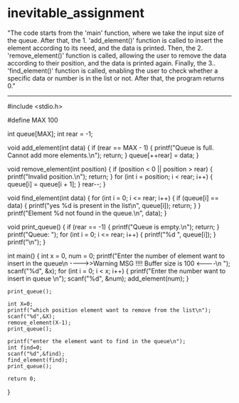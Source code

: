 # inevitable_assignment

"The code starts from the 'main' function, where we take the input size of the queue. After that, the 1.
'add_element()' function is called to insert the element according to its need, and the data is printed. Then, the 2.
'remove_element()' function is called, allowing the user to remove the data according to their position, and the data is printed again. Finally, the 3..
'find_element()' function is called, enabling the user to check whether a specific data or number is in the list or not. After that, the program returns 0."

-----------------------------------------------------------------------------------------------------------------------------------------------------------------------------------------------------------------

#include <stdio.h>

#define MAX 100

int queue[MAX];
int rear = -1;

void add_element(int data)
{
    if (rear == MAX - 1)
    {
        printf("Queue is full. Cannot add more elements.\n");
        return;
    }
    queue[++rear] = data;
}

void remove_element(int position)
{
    if (position < 0 || position > rear)
    {
        printf("Invalid position.\n");
        return;
    }
    for (int i = position; i < rear; i++)
    {
        queue[i] = queue[i + 1];
    }
    rear--;
}

void find_element(int data)
{
    for (int i = 0; i <= rear; i++)
    {
        if (queue[i] == data)
        {
            printf("yes %d is present in the list\n", queue[i]);
            return;
        }
    }
    printf("Element %d not found in the queue.\n", data);
}

void print_queue()
{
    if (rear == -1)
    {
        printf("Queue is empty.\n");
        return;
    }
    printf("Queue: ");
    for (int i = 0; i <= rear; i++)
    {
        printf("%d ", queue[i]);
    }
    printf("\n");
}

int main()
{
    int x = 0, num = 0;
    printf("Enter the number of element want to insert in the queue\n ---->>Warning MSG !!!! Buffer size is 100 <----\n ");
    scanf("%d", &x);
    for (int i = 0; i < x; i++)
    {
        printf("Enter the number want to insert in queue \n");
        scanf("%d", &num);
        add_element(num);
    }
    

    print_queue();

    int X=0;
    printf("which position element want to remove from the list\n");
    scanf("%d",&X);
    remove_element(X-1);
    print_queue();
    
    printf("enter the element want to find in the queue\n");
    int find=0;
    scanf("%d",&find);
    find_element(find);
    print_queue();

    return 0;
}
